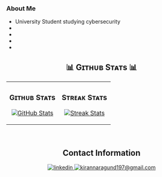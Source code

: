 ### About Me 

* University Student studying cybersecurity
* 
* 
*
*

<h2 align="center">📊 Gɪᴛʜᴜʙ Sᴛᴀᴛs 📊</h2>

<table width="100%">
  <tr>
    <td width="50%">
      <h3 align="center"><strong>Gɪᴛʜᴜʙ Sᴛᴀᴛs</strong></h3>
      <p align="center">
        <a href="https://github.com/Artickatz">
          <img align="center" src="https://github-readme-stats.vercel.app/api?username=Artickatz&count_private=true&show_icons=true&theme=nightowl" alt="GitHub Stats" />
        </a>
      </p>
    </td>
    <td width="50%">
      <h3 align="center"><strong>Sᴛʀᴇᴀᴋ Sᴛᴀᴛs</strong></h3>
      <p align="center">
        <a href="https://github.com/Artickatz">
          <img align="center" src="https://streak-stats.demolab.com?user=Artickatz&theme=nightowl" alt="Streak Stats" />
        </a>
      </p>
    </td>
  </tr>
  <tr>
  </tr>
</table>
<br />

<!--Contact Information Section--> 

<h2 align="center"> Contact Information </h2>
<div align="center">
 <a href="https://www.linkedin.com/in/kyle-goulet/" target="_blank">
<img src=https://img.shields.io/badge/linkedin-%231E77B5.svg?&style=for-the-badge&logo=linkedin&logoColor=white alt=linkedin style="margin-bottom: 5px;" />
</a>
  
<a href="artickat1337@gmail.com" target="_blank">
<img src="https://img.shields.io/badge/Gmail-D14836?style=for-the-badge&logo=gmail&logoColor=white" alt=kirannaragund197@gmail.com mail style="margin-bottom: 5px;" />
</a>
